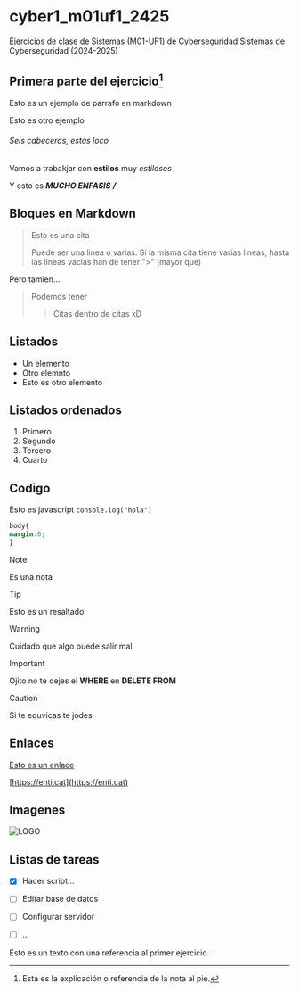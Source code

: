 # cyber1_m01uf1_2425
Ejercicios de clase de Sistemas (M01-UF1) de Cyberseguridad
Sistemas de Cyberseguridad (2024-2025)

## Primera parte del ejercicio[^1]

Esto es un ejemplo de parrafo en markdown

Esto es otro ejemplo

###### Seis cabeceras, estas loco

Vamos a trabakjar con **estilos** muy *estilosos*

Y esto es ***MUCHO ENFASIS*** ***/***

## Bloques en Markdown
>Esto es una cita
>
>Puede ser una linea o varias. Si la misma cita tiene varias lineas, hasta
>las lineas vacias han de tener ">" (mayor que)

Pero tamien...

>Podemos tener
>> Citas dentro de citas xD

## Listados

- Un elemento
- Otro elemnto
- Esto es otro elemento

## Listados ordenados
1. Primero
2. Segundo
3. Tercero
4. Cuarto

## Codigo 

Esto es javascript `console.log("hola")`

```css
body{
margin:0;
}
```


> [!NOTE]
> Es una nota

> [!TIP]
> Esto es un resaltado

> [!WARNING]
> Cuidado que algo puede salir mal

> [!IMPORTANT]
> Ojito no te dejes el **WHERE** en **DELETE FROM**

> [!CAUTION]
> Si te equvicas te jodes


## Enlaces

[Esto es un enlace](https://enti.cat)

[https://enti.cat](https://enti.cat)

## Imagenes
![LOGO](https://enti.cat/wp-content/uploads/2022/10/Captura-de-pantalla-2022-10-25-a-las-12.02.30.png)

## Listas de tareas
- [x] Hacer script...
- [ ] Editar base de datos
- [ ] Configurar servidor
- [ ] ...


Esto es un texto con una referencia al primer ejercicio.

[^1]: Esta es la explicación o referencia de la nota al pie.

